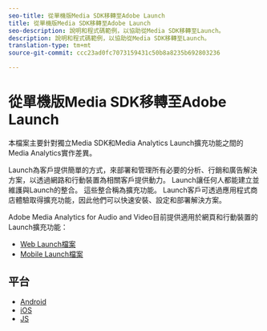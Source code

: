 ```yaml
---
seo-title: 從單機版Media SDK移轉至Adobe Launch
title: 從單機版Media SDK移轉至Adobe Launch
seo-description: 說明和程式碼範例，以協助從Media SDK移轉至Launch。
description: 說明和程式碼範例，以協助從Media SDK移轉至Launch。
translation-type: tm+mt
source-git-commit: ccc23ad0fc7073159431c50b8a8235b692803236

---
```



# 從單機版Media SDK移轉至Adobe Launch

本檔案主要針對獨立Media SDK和Media Analytics Launch擴充功能之間的Media Analytics實作差異。

Launch為客戶提供簡單的方式，來部署和管理所有必要的分析、行銷和廣告解決方案，以透過網路和行動裝置為相關客戶提供動力。 Launch讓任何人都能建立並維護與Launch的整合。 這些整合稱為擴充功能。
Launch客戶可透過應用程式商店體驗取得擴充功能，因此他們可以快速安裝、設定和部署解決方案。

Adobe Media Analytics for Audio and Video目前提供適用於網頁和行動裝置的Launch擴充功能：

* [Web Launch檔案](https://docs.adobe.com/content/help/en/launch/using/extensions-ref/adobe-extension/media-analytics-extension/overview.html)
* [Mobile Launch檔案](https://aep-sdks.gitbook.io/docs/using-mobile-extensions/adobe-media-analytics)

## 平台

* [Android](/help/sdk-implement/sdk-to-launch/sdk-to-launch-migration-platforms/sdk-to-launch-migration-android.md)
* [iOS](/help/sdk-implement/sdk-to-launch/sdk-to-launch-migration-platforms/sdk-to-launch-migration-ios.md)
* [JS](/help/sdk-implement/sdk-to-launch/sdk-to-launch-migration-platforms/sdk-to-launch-migration-js.md)

